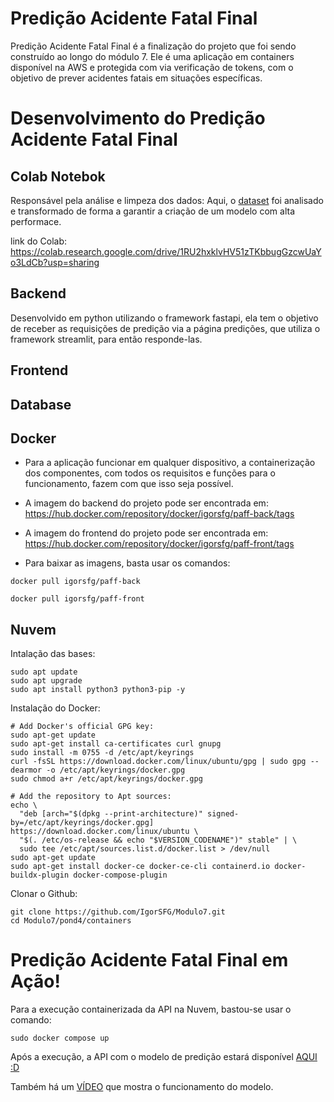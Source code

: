 # Predição Acidente Fatal Final
Predição Acidente Fatal Final é a finalização do projeto que foi sendo construído ao longo do módulo 7. Ele é uma aplicação em containers disponível na AWS e protegida com via verificação de tokens, com o objetivo de prever acidentes fatais em situações específicas.

# Desenvolvimento do Predição Acidente Fatal Final

## Colab Notebok
Responsável pela análise e limpeza dos dados: Aqui, o [dataset](https://www.kaggle.com/datasets/liamarguedas/brazil-total-highway-crashes-2010-2023) foi analisado e transformado de forma a garantir a criação de um modelo com alta performace.

link do Colab: https://colab.research.google.com/drive/1RU2hxklvHV51zTKbbugGzcwUaYo3LdCb?usp=sharing

## Backend
Desenvolvido em python utilizando o framework fastapi, ela tem o objetivo de receber as requisições de predição via a página predições, que utiliza o framework streamlit, para então responde-las.

## Frontend

## Database

## Docker
- Para a aplicação funcionar em qualquer dispositivo, a containerização dos componentes, com todos os requisitos e funções para o funcionamento, fazem com que isso seja possível.

- A imagem do backend do projeto pode ser encontrada em: https://hub.docker.com/repository/docker/igorsfg/paff-back/tags
  
- A imagem do frontend do projeto pode ser encontrada em: https://hub.docker.com/repository/docker/igorsfg/paff-front/tags

- Para baixar as imagens, basta usar os comandos:
```
docker pull igorsfg/paff-back
```
```
docker pull igorsfg/paff-front
```

## Nuvem
Intalação das bases:
```
sudo apt update
sudo apt upgrade
sudo apt install python3 python3-pip -y
```

Instalação do Docker:
```
# Add Docker's official GPG key:
sudo apt-get update
sudo apt-get install ca-certificates curl gnupg
sudo install -m 0755 -d /etc/apt/keyrings
curl -fsSL https://download.docker.com/linux/ubuntu/gpg | sudo gpg --dearmor -o /etc/apt/keyrings/docker.gpg
sudo chmod a+r /etc/apt/keyrings/docker.gpg

# Add the repository to Apt sources:
echo \
  "deb [arch="$(dpkg --print-architecture)" signed-by=/etc/apt/keyrings/docker.gpg] https://download.docker.com/linux/ubuntu \
  "$(. /etc/os-release && echo "$VERSION_CODENAME")" stable" | \
  sudo tee /etc/apt/sources.list.d/docker.list > /dev/null
sudo apt-get update
sudo apt-get install docker-ce docker-ce-cli containerd.io docker-buildx-plugin docker-compose-plugin
```

Clonar o Github:
```
git clone https://github.com/IgorSFG/Modulo7.git
cd Modulo7/pond4/containers
```

# Predição Acidente Fatal Final em Ação!

Para a execução containerizada da API na Nuvem, bastou-se usar o comando:
```
sudo docker compose up
```

Após a execução, a API com o modelo de predição estará disponível [AQUI :D](http:127.0.0.1:8000/docs)

Também há um [VÍDEO](https://drive.google.com/file/d/1cDkbf2nLi21AZX7iA-N03MeXWpeqPUW6/view?usp=sharing) que mostra o funcionamento do modelo.
